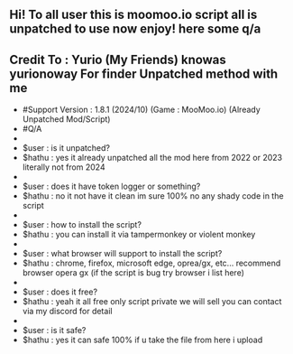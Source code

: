 Hi! To all user this is moomoo.io script all is unpatched to use now enjoy! here some q/a
-
Credit To : Yurio (My Friends) knowas yurionoway For finder Unpatched method with me
-

- #Support Version : 1.8.1 (2024/10) (Game : MooMoo.io) (Already Unpatched Mod/Script)
- #Q/A
-
- $user : is it unpatched?
- $hathu : yes it already unpatched all the mod here from 2022 or 2023 literally not from 2024
-
- $user : does it have token logger or something?
- $hathu : no it not have it clean im sure 100% no any shady code in the script
-
- $user : how to install the script?
- $hathu : you can install it via tampermonkey or violent monkey
-
- $user : what browser will support to install the script?
- $hathu : chrome, firefox, microsoft edge, oprea/gx, etc... recommend browser opera gx (if the script is bug try browser i list here)
-
- $user : does it free?
- $hathu : yeah it all free only script private we will sell you can contact via my discord for detail
-
- $user : is it safe?
- $hathu : yes it can safe 100% if u take the file from here i upload


